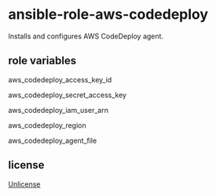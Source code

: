 # ansible-role-aws-codedeploy

Installs and configures AWS CodeDeploy agent.

## role variables

aws_codedeploy_access_key_id

aws_codedeploy_secret_access_key

aws_codedeploy_iam_user_arn

aws_codedeploy_region

aws_codedeploy_agent_file

## license

[Unlicense](UNLICENSE.md)